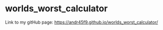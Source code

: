 # worlds_worst_calculator
Link to my gitHub page:
https://andr45f9.github.io/worlds_worst_calculator/  
